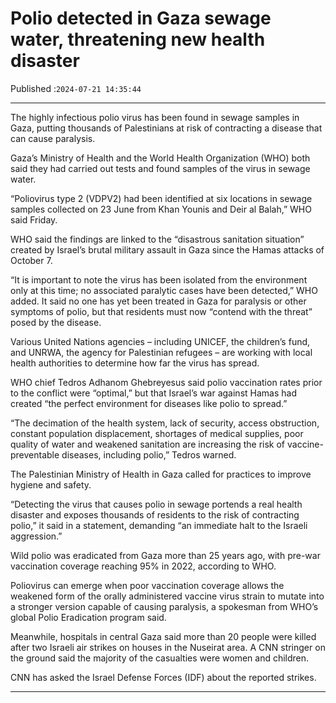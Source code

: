 # Polio detected in Gaza sewage water, threatening new health disaster

Published :`2024-07-21 14:35:44`

---

The highly infectious polio virus has been found in sewage samples in Gaza, putting thousands of Palestinians at risk of contracting a disease that can cause paralysis.

Gaza’s Ministry of Health and the World Health Organization (WHO) both said they had carried out tests and found samples of the virus in sewage water.

“Poliovirus type 2 (VDPV2) had been identified at six locations in sewage samples collected on 23 June from Khan Younis and Deir al Balah,” WHO said Friday.

WHO said the findings are linked to the “disastrous sanitation situation” created by Israel’s brutal military assault in Gaza since the Hamas attacks of October 7.

“It is important to note the virus has been isolated from the environment only at this time; no associated paralytic cases have been detected,” WHO added. It said no one has yet been treated in Gaza for paralysis or other symptoms of polio, but that residents must now “contend with the threat” posed by the disease.

Various United Nations agencies – including UNICEF, the children’s fund, and UNRWA, the agency for Palestinian refugees – are working with local health authorities to determine how far the virus has spread.

WHO chief Tedros Adhanom Ghebreyesus said polio vaccination rates prior to the conflict were “optimal,” but that Israel’s war against Hamas had created “the perfect environment for diseases like polio to spread.”

“The decimation of the health system, lack of security, access obstruction, constant population displacement, shortages of medical supplies, poor quality of water and weakened sanitation are increasing the risk of vaccine-preventable diseases, including polio,” Tedros warned.

The Palestinian Ministry of Health in Gaza called for practices to improve hygiene and safety.

“Detecting the virus that causes polio in sewage portends a real health disaster and exposes thousands of residents to the risk of contracting polio,” it said in a statement, demanding “an immediate halt to the Israeli aggression.”

Wild polio was eradicated from Gaza more than 25 years ago, with pre-war vaccination coverage reaching 95% in 2022, according to WHO.

Poliovirus can emerge when poor vaccination coverage allows the weakened form of the orally administered vaccine virus strain to mutate into a stronger version capable of causing paralysis, a spokesman from WHO’s global Polio Eradication program said.

Meanwhile, hospitals in central Gaza said more than 20 people were killed after two Israeli air strikes on houses in the Nuseirat area. A CNN stringer on the ground said the majority of the casualties were women and children.

CNN has asked the Israel Defense Forces (IDF) about the reported strikes.

---

